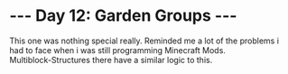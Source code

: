 # --- Day 12: Garden Groups ---

This one was nothing special really. Reminded me a lot of the problems i had to face when i was still programming Minecraft Mods.  
Multiblock-Structures there have a similar logic to this.
